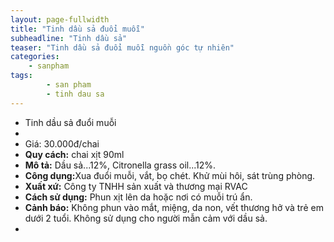 ```yaml
---
layout: page-fullwidth
title: "Tinh dầu sả đuổi muỗi"
subheadline: "Tinh dầu sả"
teaser: "Tinh dầu sả đuổi muỗi nguồn góc tự nhiên"
categories:
    - sanpham
tags:
        - san pham
        - tinh dau sa
---
```

<!--more-->
<div class="row t60">
          <ul class="pricing-table">
            <li class="title">Tinh dầu sả đuổi muỗi</li>
            <li class="bullet-item"><a href=""><img src="{{ site.urlimg }}tinhdausa.jpg" alt=""></a></li>
            <li class="price">Giá: 30.000đ/chai</li>
            <li class="bullet-item"><b>Quy cách:</b> chai xịt 90ml</li>
            <li class="bullet-item"><b>Mô tả:</b> Dầu sả...12%, Citronella grass oil...12%. </li>
            <li class="bullet-item"><b>Công dụng:</b>Xua đuổi muỗi, vắt, bọ chét. Khử mùi hôi, sát trùng phòng.</li>
            <li class="bullet-item"><b>Xuất xứ:</b> Công ty TNHH sản xuất và thương mại RVAC</li>
            <li class="bullet-item"><b>Cách sử dụng:</b> Phun xịt lên da hoặc nơi có muỗi trú ẩn.</li>
            <li class="bullet-item"><b>Cảnh báo:</b> Không phun vào mắt, miệng, da non, vết thương hở và trẻ em dưới 2 tuổi. Không sử dụng cho người mẫn cảm với dầu sả.</li>
            <li class="bullet-item">
                <div class="ecwid ecwid-SingleProduct ecwid-Product ecwid-Product-70587619" itemscope itemtype="http://schema.org/Product" data-single-product-id="70587619"><div customprop="addtobag"></div></div><script type="text/javascript" src="https://app.ecwid.com/script.js?10069824&data_platform=singleproduct" charset="utf-8"></script><script type="text/javascript">xSingleProduct()</script>
            </li>
        <!--    <li class="cta-button"><a class="button" href="#">Buy Now</a></li> -->
          </ul>
</div>
